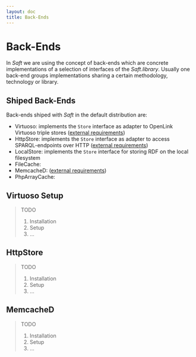 ```yaml
---
layout: doc
title: Back-Ends
---
```


# Back-Ends

In _Saft_ we are using the concept of back-ends which are concrete implementations of a selection of interfaces of the _Saft.library_. Usually one back-end groups implementations sharing a certain methodology, technology or library.

## Shiped Back-Ends

Back-ends shiped with _Saft_ in the default distribution are:

- Virtuoso: implements the `Store` interface as adapter to OpenLink Virtuoso triple stores ([external requirements](#virtuoso-setup))
- HttpStore: implements the `Store` interface as adapter to access SPARQL-endpoints over HTTP ([external requirements](#httpstore))
- LocalStore: implements the `Store` interface for storing RDF on the local filesystem
- FileCache:
- MemcacheD: ([external requirements](#MemcacheD))
- PhpArrayCache:

## Virtuoso Setup

> TODO
>
> 1. Installation
> 2. Setup
> 3. …

## HttpStore

> TODO
>
> 1. Installation
> 2. Setup
> 3. …

## MemcacheD

> TODO
>
> 1. Installation
> 2. Setup
> 3. …
